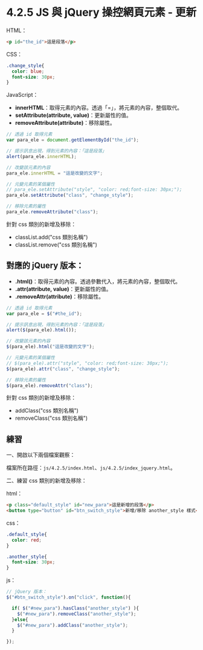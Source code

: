 # 4.2.5 JS 與 jQuery 操控網頁元素 - 更新

HTML：

```html
<p id="the_id">這是段落</p>
```

CSS：

```css
.change_style{
  color: blue;
  font-size: 30px;
}
```

JavaScript：

* **innerHTML**：取得元素的內容。透過「=」，將元素的內容，整個取代。
* **setAttribute\(attribute, value\)**：更新屬性的值。
* **removeAttribute\(attribute\)**：移除屬性。

```js
// 透過 id 取得元素
var para_ele = document.getElementById("the_id");

// 提示訊息出現，得到元素的內容：「這是段落」
alert(para_ele.innerHTML);

// 改變該元素的內容
para_ele.innerHTML = "這是改變的文字";

// 元變元素的某個屬性  
// para_ele.setAttribute("style", "color: red;font-size: 30px;");  
para_ele.setAttribute("class", "change_style");

// 移除元素的屬性  
para_ele.removeAttribute("class");
```

針對 css 類別的新增及移除：

* classList.add\("css 類別名稱"\)
* classList.remove\("css 類別名稱"\)

## 對應的 jQuery 版本：

* **.html\(\)**：取得元素的內容。透過參數代入，將元素的內容，整個取代。
* **.attr\(attribute, value\)**：更新屬性的值。
* **.removeAttr\(attribute\)**：移除屬性。

```js
// 透過 id 取得元素
var para_ele = $("#the_id");

// 提示訊息出現，得到元素的內容：「這是段落」
alert($(para_ele).html());

// 改變該元素的內容
$(para_ele).html("這是改變的文字");

// 元變元素的某個屬性
// $(para_ele).attr("style", "color: red;font-size: 30px;");
$(para_ele).attr("class", "change_style");

// 移除元素的屬性
$(para_ele).removeAttr("class");
```

針對 css 類別的新增及移除：

* addClass\("css 類別名稱"\)
* removeClass\("css 類別名稱"\)

## 練習

一、開啟以下兩個檔案觀察：

檔案所在路徑：`js/4.2.5/index.html`、`js/4.2.5/index_jquery.html`。

二、練習 css 類別的新增及移除：

html：

```html
<p class="default_style" id="new_para">這是新增的段落</p>
<button type="button" id="btn_switch_style">新增/移除 another_style 樣式</button>
```

css：

```css
.default_style{
  color: red;
}

.another_style{
  font-size: 30px;
}
```

js：

```js
// jQuery 版本：
$("#btn_switch_style").on("click", function(){

  if( $("#new_para").hasClass("another_style") ){
    $("#new_para").removeClass("another_style");
  }else{
    $("#new_para").addClass("another_style");
  }

});
```



